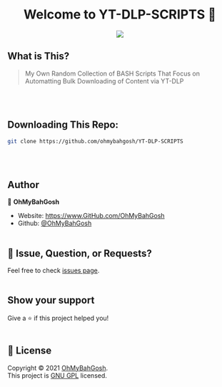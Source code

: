 <h1 align="center">Welcome to YT-DLP-SCRIPTS 👋</h1>
<p align="center">
  <a href="#"><img src="https://i.imgur.com/AH4F0yx.gif"></a>
</p>


## What is This?
>My Own Random Collection of BASH Scripts That Focus on Automatting Bulk Downloading of Content via YT-DLP

</br></br>
## Downloading This Repo:

```sh
git clone https://github.com/ohmybahgosh/YT-DLP-SCRIPTS
```
</br></br>
## Author

👤 **OhMyBahGosh**

* Website: https://www.GitHub.com/OhMyBahGosh
* Github: [@OhMyBahGosh](https://github.com/OhMyBahGosh)
</br></br>
## 🤝 Issue, Question, or Requests?

Feel free to check [issues page](https://github.com/ohmybahgosh/YT-DLP-SCRIPTS/issues). 
</br></br>
## Show your support

Give a ⭐️ if this project helped you!
</br></br>
## 📝 License

Copyright © 2021 [OhMyBahGosh](https://github.com/OhMyBahGosh).<br />
This project is [GNU GPL](https://www.gnu.org/licenses/gpl-3.0.en.html) licensed.

